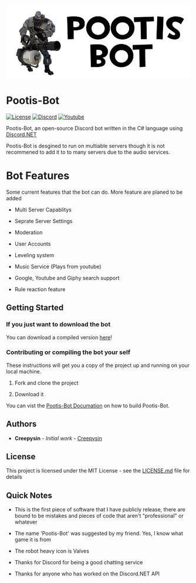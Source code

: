 ![Pootis-Bot](icon.jpg)

# Pootis-Bot 

[![License](https://img.shields.io/github/license/creepysin/Pootis-Bot.svg?style=flat-square)](https://github.com/Creepysin/Pootis-Bot/blob/master/LICENSE.md) [![Discord](https://img.shields.io/badge/Discord-Creepysin-7289da.svg?style=flat-square&logo=discord)](https://discord.creepysin.com) [![Youtube](https://img.shields.io/badge/Youtube-Creepysin-red.svg?style=flat-square&logo=youtube)](https://www.youtube.com/Creepysin)

Pootis-Bot, an open-source Discord bot written in the C# language using [Discord.NET](https://github.com/RogueException/Discord.Net)

Pootis-Bot is desgined to run on multiable servers though it is not recommened to add it to to many servers due to the audio services.

# Bot Features

Some current features that the bot can do. More feature are planed to be added

- Multi Server Capablitys

- Seprate Server Settings

- Moderation 

- User Accounts

- Leveling system

- Music Service (Plays from youtube)

- Google, Youtube and Giphy search support

- Rule reaction feature

## Getting Started

### If you just want to download the bot

You can download a compiled version [here](https://pootis-bot.creepysin.com/download/all)!

### Contributing or compiling the bot your self

These instructions will get you a copy of the project up and running on your local machine.

1. Fork and clone the project

2. Download it

You can vist the [Pootis-Bot Documation](https://pootis-bot.creepysin.com/dev/building/) on how to build Pootis-Bot.

## Authors

* **Creepysin** - *Initial work* - [Creepysin](https://github.com/Creepysin)

## License

This project is licensed under the MIT License - see the [LICENSE.md](https://github.com/Creepysin/Pootis-Bot/blob/master/LICENSE.md) file for details

## Quick Notes

* This is the first piece of software that I have publicly release, there are bound to be mistakes and pieces of code that aren't "professional" or whatever
* The name 'Pootis-Bot' was suggested by my friend. Yes, I know what game it is from

* The robot heavy icon is Valves
* Thanks for Discord for being a good chatting service
* Thanks for anyone who has worked on the Discord.NET API
